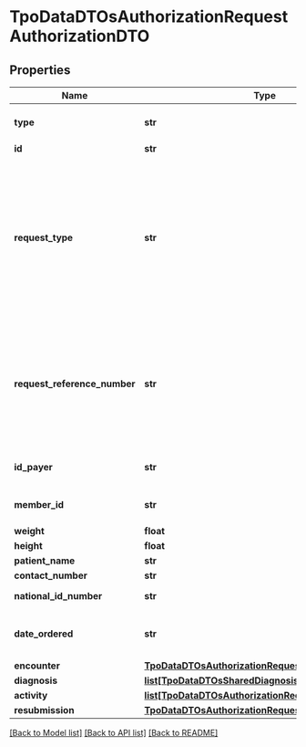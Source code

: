 # TpoDataDTOsAuthorizationRequestAuthorizationDTO

## Properties
Name | Type | Description | Notes
------------ | ------------- | ------------- | -------------
**type** | **str** | Specifies Type using Values: Eligibility, Authorization, Cancellation. | 
**id** | **str** | Authorization ID. | 
**request_type** | **str** |  What transaction user want to authorize.   New &#x3D; Stand-alone Request   Prescription &#x3D; Request Authorization for Prescription dispense  &lt;div&gt;&lt;p&gt;&lt;strong style&#x3D;\&quot;border: 5% solid #584c7e;padding:1px;border-radius: 5%;background: #584c7e;color:white;\&quot;&gt; Conditional required&lt;/strong&gt; required when authorization type equals “Authorization”  &lt;/p&gt;&lt;/div&gt; | [optional] 
**request_reference_number** | **str** |  The Request Reference Number user wants to authorize.  &lt;div&gt;&lt;p&gt;&lt;strong style&#x3D;\&quot;border: 5% solid #584c7e;padding:1px;border-radius: 5%;background: #584c7e;color:white;\&quot;&gt; Conditional required&lt;/strong&gt; required when request type equals “Prescription”  &lt;/p&gt;&lt;/div&gt; | [optional] 
**id_payer** | **str** | The unique number assigned by an insurer to identify the Claim. | [optional] 
**member_id** | **str** | The patient&#x27;s insurance member number, if the patient is claiming insurance. | 
**weight** | **float** | The patient&#x27;s weight. | [optional] 
**height** | **float** | The patient&#x27;s height in cm | [optional] 
**patient_name** | **str** | Patient name | [optional] 
**contact_number** | **str** | Patient contact number | [optional] 
**national_id_number** | **str** | Gets or sets the national identifier number. | 
**date_ordered** | **str** | The date on which the prescription/order is ordered/prescribed.             Date format: DD/MM/YYYYY | 
**encounter** | [**TpoDataDTOsAuthorizationRequestEncounterDTO**](TpoDataDTOsAuthorizationRequestEncounterDTO.md) |  | [optional] 
**diagnosis** | [**list[TpoDataDTOsSharedDiagnosisDTO]**](TpoDataDTOsSharedDiagnosisDTO.md) | Authorization Diagnosis. | [optional] 
**activity** | [**list[TpoDataDTOsAuthorizationRequestActivityDTO]**](TpoDataDTOsAuthorizationRequestActivityDTO.md) | Authorization Activity. | [optional] 
**resubmission** | [**TpoDataDTOsAuthorizationRequestResubmissionDTO**](TpoDataDTOsAuthorizationRequestResubmissionDTO.md) |  | [optional] 

[[Back to Model list]](../README.md#documentation-for-models) [[Back to API list]](../README.md#documentation-for-api-endpoints) [[Back to README]](../README.md)

